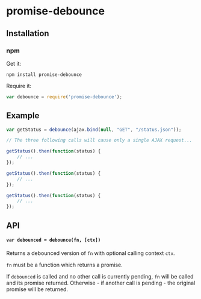 # promise-debounce

## Installation

### npm

Get it:

```shell
npm install promise-debounce
```

Require it:

```javascript
var debounce = require('promise-debounce');
````

## Example

```javascript
var getStatus = debounce(ajax.bind(null, "GET", "/status.json"));

// The three following calls will cause only a single AJAX request...

getStatus().then(function(status) {
	// ...
});	

getStatus().then(function(status) {
	// ...
});

getStatus().then(function(status) {
	// ...
});
```

## API

#### `var debounced = debounce(fn, [ctx])`

Returns a debounced version of `fn` with optional calling context `ctx`.

`fn` must be a function which returns a promise.

If `debounced` is called and no other call is currently pending, `fn` will be called and its promise returned. Otherwise - if another call is pending - the original promise will be returned.